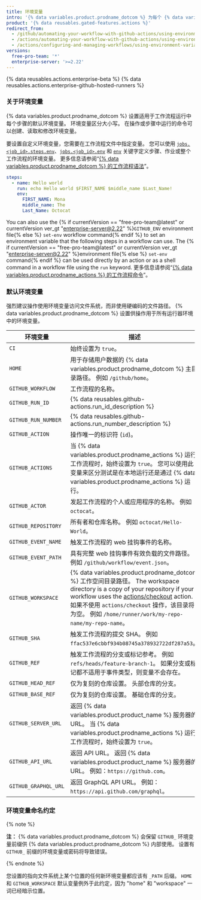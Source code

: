 ```yaml
---
title: 环境变量
intro: '{% data variables.product.prodname_dotcom %} 为每个 {% data variables.product.prodname_actions %} 工作流程运行设置默认环境变量。 您也可以在工作流程文件中设置自定义环境变量。'
product: '{% data reusables.gated-features.actions %}'
redirect_from:
  - /github/automating-your-workflow-with-github-actions/using-environment-variables
  - /actions/automating-your-workflow-with-github-actions/using-environment-variables
  - /actions/configuring-and-managing-workflows/using-environment-variables
versions:
  free-pro-team: '*'
  enterprise-server: '>=2.22'
---
```


{% data reusables.actions.enterprise-beta %}
{% data reusables.actions.enterprise-github-hosted-runners %}

### 关于环境变量

{% data variables.product.prodname_dotcom %} 设置适用于工作流程运行中每个步骤的默认环境变量。 环境变量区分大小写。 在操作或步骤中运行的命令可以创建、读取和修改环境变量。

要设置自定义环境变量，您需要在工作流程文件中指定变量。 您可以使用 [`jobs.<job_id>.steps.env`](/github/automating-your-workflow-with-github-actions/workflow-syntax-for-github-actions#jobsjob_idstepsenv)、[`jobs.<job_id>.env`](/github/automating-your-workflow-with-github-actions/workflow-syntax-for-github-actions#jobsjob_idenv) 和 [`env`](/github/automating-your-workflow-with-github-actions/workflow-syntax-for-github-actions#env) 关键字定义步骤、作业或整个工作流程的环境变量。 更多信息请参阅“[{% data variables.product.prodname_dotcom %} 的工作流程语法](/articles/workflow-syntax-for-github-actions/#jobsjob_idstepsenv)”。

```yaml
steps:
  - name: Hello world
    run: echo Hello world $FIRST_NAME $middle_name $Last_Name!
    env:
      FIRST_NAME: Mona
      middle_name: The
      Last_Name: Octocat
```

You can also use the {% if currentVersion == "free-pro-team@latest" or currentVersion ver_gt "enterprise-server@2.22" %}`GITHUB_ENV` environment file{% else %} `set-env` workflow command{% endif %} to set an environment variable that the following steps in a workflow can use. The {% if currentVersion == "free-pro-team@latest" or currentVersion ver_gt "enterprise-server@2.22" %}environment file{% else %} `set-env` command{% endif %} can be used directly by an action or as a shell command in a workflow file using the `run` keyword. 更多信息请参阅“[{% data variables.product.prodname_actions %} 的工作流程命令](/actions/reference/workflow-commands-for-github-actions/#setting-an-environment-variable)”。

### 默认环境变量

强烈建议操作使用环境变量访问文件系统，而非使用硬编码的文件路径。 {% data variables.product.prodname_dotcom %} 设置供操作用于所有运行器环境中的环境变量。

| 环境变量                 | 描述                                                                                                                                                                                                                                                                                          |
| -------------------- | ------------------------------------------------------------------------------------------------------------------------------------------------------------------------------------------------------------------------------------------------------------------------------------------- |
| `CI`                 | 始终设置为 `true`。                                                                                                                                                                                                                                                                               |
| `HOME`               | 用于存储用户数据的 {% data variables.product.prodname_dotcom %} 主目录路径。 例如 `/github/home`。                                                                                                                                                                                                            |
| `GITHUB_WORKFLOW`    | 工作流程的名称。                                                                                                                                                                                                                                                                                    |
| `GITHUB_RUN_ID`      | {% data reusables.github-actions.run_id_description %}
| `GITHUB_RUN_NUMBER`  | {% data reusables.github-actions.run_number_description %}
| `GITHUB_ACTION`      | 操作唯一的标识符 (`id`)。                                                                                                                                                                                                                                                                            |
| `GITHUB_ACTIONS`     | 当 {% data variables.product.prodname_actions %} 运行工作流程时，始终设置为 `true`。 您可以使用此变量来区分测试是在本地运行还是通过 {% data variables.product.prodname_actions %} 运行。                                                                                                                                             |
| `GITHUB_ACTOR`       | 发起工作流程的个人或应用程序的名称。 例如 `octocat`。                                                                                                                                                                                                                                                            |
| `GITHUB_REPOSITORY`  | 所有者和仓库名称。 例如 `octocat/Hello-World`。                                                                                                                                                                                                                                                         |
| `GITHUB_EVENT_NAME`  | 触发工作流程的 web 挂钩事件的名称。                                                                                                                                                                                                                                                                        |
| `GITHUB_EVENT_PATH`  | 具有完整 web 挂钩事件有效负载的文件路径。 例如 `/github/workflow/event.json`。                                                                                                                                                                                                                                   |
| `GITHUB_WORKSPACE`   | {% data variables.product.prodname_dotcom %} 工作空间目录路径。 The workspace directory is a copy of your repository if your workflow uses the [actions/checkout](https://github.com/actions/checkout) action. 如果不使用 `actions/checkout` 操作，该目录将为空。 例如 `/home/runner/work/my-repo-name/my-repo-name`。 |
| `GITHUB_SHA`         | 触发工作流程的提交 SHA。 例如 `ffac537e6cbbf934b08745a378932722df287a53`。                                                                                                                                                                                                                               |
| `GITHUB_REF`         | 触发工作流程的分支或标记参考。 例如 `refs/heads/feature-branch-1`。 如果分支或标记都不适用于事件类型，则变量不会存在。                                                                                                                                                                                                                 |
| `GITHUB_HEAD_REF`    | 仅为复刻的仓库设置。 头部仓库的分支。                                                                                                                                                                                                                                                                         |
| `GITHUB_BASE_REF`    | 仅为复刻的仓库设置。 基础仓库的分支。                                                                                                                                                                                                                                                                         |
| `GITHUB_SERVER_URL`  | 返回 {% data variables.product.product_name %} 服务器的 URL。 当 {% data variables.product.prodname_actions %} 运行工作流程时，始终设置为 `true`。                                                                                                                                                              |
| `GITHUB_API_URL`     | 返回 API URL。 返回 {% data variables.product.product_name %} 服务器的 URL。 例如：`https://github.com`。                                                                                                                                                                                                 |
| `GITHUB_GRAPHQL_URL` | 返回 GraphQL API URL。 例如：`https://api.github.com/graphql`。                                                                                                                                                                                                                                    |

### 环境变量命名约定

{% note %}

**注：** {% data variables.product.prodname_dotcom %} 会保留 `GITHUB_` 环境变量前缀供 {% data variables.product.prodname_dotcom %} 内部使用。 设置有 `GITHUB_` 前缀的环境变量或密码将导致错误。

{% endnote %}

您设置的指向文件系统上某个位置的任何新环境变量都应该有 `_PATH` 后缀。 `HOME` 和 `GITHUB_WORKSPACE` 默认变量例外于此约定，因为 "home" 和 "workspace" 一词已经暗示位置。
